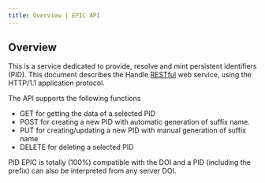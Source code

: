 ```yaml
---
title: Overview | EPIC API
---
```


## Overview

This is a service dedicated to provide, resolve and mint persistent identifiers (PID). This document describes the Handle [RESTful][restful] web service, using the HTTP/1.1 application protocol.

The API supports the following functions 

- GET for getting the data of a selected PID 
- POST for creating a new PID with automatic generation of suffix name.
- PUT for creating/updating a new PID with manual generation of suffix name 
- DELETE for deleting a selected PID

PID EPIC is totally (100%) compatible with the DOI and a PID (including the prefix) can also be interpreted from any server DOI. 

[restful]: https://en.wikipedia.org/wiki/Representational_state_transfer

